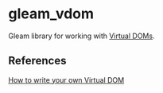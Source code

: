 # gleam_vdom

Gleam library for working with [Virtual DOMs](https://en.wikipedia.org/wiki/Virtual_DOM).

## References

[How to write your own Virtual DOM](https://medium.com/@deathmood/how-to-write-your-own-virtual-dom-ee74acc13060)
